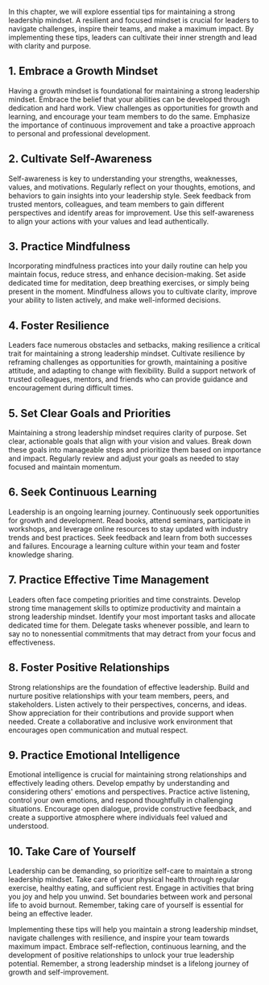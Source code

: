 
In this chapter, we will explore essential tips for maintaining a strong leadership mindset. A resilient and focused mindset is crucial for leaders to navigate challenges, inspire their teams, and make a maximum impact. By implementing these tips, leaders can cultivate their inner strength and lead with clarity and purpose.

**1. Embrace a Growth Mindset**
-------------------------------

Having a growth mindset is foundational for maintaining a strong leadership mindset. Embrace the belief that your abilities can be developed through dedication and hard work. View challenges as opportunities for growth and learning, and encourage your team members to do the same. Emphasize the importance of continuous improvement and take a proactive approach to personal and professional development.

**2. Cultivate Self-Awareness**
-------------------------------

Self-awareness is key to understanding your strengths, weaknesses, values, and motivations. Regularly reflect on your thoughts, emotions, and behaviors to gain insights into your leadership style. Seek feedback from trusted mentors, colleagues, and team members to gain different perspectives and identify areas for improvement. Use this self-awareness to align your actions with your values and lead authentically.

**3. Practice Mindfulness**
---------------------------

Incorporating mindfulness practices into your daily routine can help you maintain focus, reduce stress, and enhance decision-making. Set aside dedicated time for meditation, deep breathing exercises, or simply being present in the moment. Mindfulness allows you to cultivate clarity, improve your ability to listen actively, and make well-informed decisions.

**4. Foster Resilience**
------------------------

Leaders face numerous obstacles and setbacks, making resilience a critical trait for maintaining a strong leadership mindset. Cultivate resilience by reframing challenges as opportunities for growth, maintaining a positive attitude, and adapting to change with flexibility. Build a support network of trusted colleagues, mentors, and friends who can provide guidance and encouragement during difficult times.

**5. Set Clear Goals and Priorities**
-------------------------------------

Maintaining a strong leadership mindset requires clarity of purpose. Set clear, actionable goals that align with your vision and values. Break down these goals into manageable steps and prioritize them based on importance and impact. Regularly review and adjust your goals as needed to stay focused and maintain momentum.

**6. Seek Continuous Learning**
-------------------------------

Leadership is an ongoing learning journey. Continuously seek opportunities for growth and development. Read books, attend seminars, participate in workshops, and leverage online resources to stay updated with industry trends and best practices. Seek feedback and learn from both successes and failures. Encourage a learning culture within your team and foster knowledge sharing.

**7. Practice Effective Time Management**
-----------------------------------------

Leaders often face competing priorities and time constraints. Develop strong time management skills to optimize productivity and maintain a strong leadership mindset. Identify your most important tasks and allocate dedicated time for them. Delegate tasks whenever possible, and learn to say no to nonessential commitments that may detract from your focus and effectiveness.

**8. Foster Positive Relationships**
------------------------------------

Strong relationships are the foundation of effective leadership. Build and nurture positive relationships with your team members, peers, and stakeholders. Listen actively to their perspectives, concerns, and ideas. Show appreciation for their contributions and provide support when needed. Create a collaborative and inclusive work environment that encourages open communication and mutual respect.

**9. Practice Emotional Intelligence**
--------------------------------------

Emotional intelligence is crucial for maintaining strong relationships and effectively leading others. Develop empathy by understanding and considering others' emotions and perspectives. Practice active listening, control your own emotions, and respond thoughtfully in challenging situations. Encourage open dialogue, provide constructive feedback, and create a supportive atmosphere where individuals feel valued and understood.

**10. Take Care of Yourself**
-----------------------------

Leadership can be demanding, so prioritize self-care to maintain a strong leadership mindset. Take care of your physical health through regular exercise, healthy eating, and sufficient rest. Engage in activities that bring you joy and help you unwind. Set boundaries between work and personal life to avoid burnout. Remember, taking care of yourself is essential for being an effective leader.

Implementing these tips will help you maintain a strong leadership mindset, navigate challenges with resilience, and inspire your team towards maximum impact. Embrace self-reflection, continuous learning, and the development of positive relationships to unlock your true leadership potential. Remember, a strong leadership mindset is a lifelong journey of growth and self-improvement.
